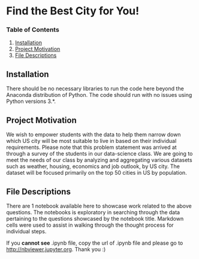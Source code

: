 # Find the Best City for You!

### Table of Contents

1. [Installation](#installation)
2. [Project Motivation](#motivation)
3. [File Descriptions](#files)

## Installation <a name="installation"></a>

There should be no necessary libraries to run the code here beyond the Anaconda distribution of Python.  The code should run with no issues using Python versions 3.*.

## Project Motivation<a name="motivation"></a>
We wish to empower students with the data to help them narrow down which US city will be most suitable to live in based on their individual requirements. Please note that this problem statement was arrived at through a survey of the students in our data-science class. We are going to meet the needs of our class by analyzing and aggregating various datasets such as weather, housing, economics and job outlook, by US city. The dataset will be focused primarily on the top 50 cities in US by population.

## File Descriptions <a name="files"></a>

There are 1 notebook available here to showcase work related to the above questions. The notebooks is exploratory in searching through the data pertaining to the questions showcased by the notebook title.  Markdown cells were used to assist in walking through the thought process for individual steps.  

If you **cannot see** .ipynb file, copy the url of .ipynb file and please go to http://nbviewer.jupyter.org. Thank you :) 
